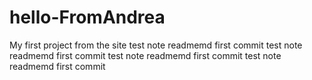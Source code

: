 # hello-FromAndrea
My first project from the site
test note readmemd first commit test note readmemd first commit test note readmemd first commit test note readmemd first commit
